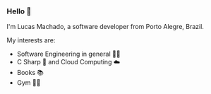 ### Hello :wave:

I'm Lucas Machado, a software developer from Porto Alegre, Brazil.

My interests are:
- Software Engineering in general :technologist:
- C Sharp 🎯 and Cloud Computing ☁️
- Books 📚
- Gym 🏋️‍♂️
